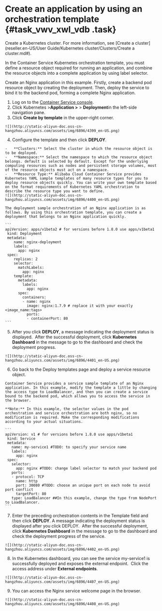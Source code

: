 # Create an application by using an orchestration template {#task_vwv_xwl_vdb .task}

Create a Kubernetes cluster. For more information, see [Create a cluster](reseller.en-US/User Guide/Kubernetes cluster/Clusters/Create a cluster.md#).

In the Container Service Kubernetes orchestration template, you must define a resource object required for running an application, and combine the resource objects into a complete application by using label selector.

Create an Nginx application in this example. Firstly, create a backend pod resource object by creating the deployment. Then, deploy the service to bind it to the backend pod, forming a complete Nginx application.

1.   Log on to the [Container Service console](https://partners-intl.console.aliyun.com/#/cs). 
2.   Click Kubernetes \>**Application \>** \> **Deployment**in the left-side navigation pane. 
3.   Click **Create by template** in the upper-right corner. 

    ![](http://static-aliyun-doc.oss-cn-hangzhou.aliyuncs.com/assets/img/6896/4399_en-US.png)

4.   Configure the template and then click **DEPLOY**. 

    -   **Clusters:** Select the cluster in which the resource object is to be deployed.
    -   **Namespace:** Select the namespace to which the resource object belongs. default is selected by default. Except for the underlying computing resources such as nodes and persistent storage volumes, most of the resource objects must act on a namespace.
    -   **Resource Type:** Alibaba Cloud Container Service provides Kubernetes YAML sample templates of many resource types for you to deploy resource objects quickly. You can write your own template based on the format requirements of Kubernetes YAML orchestration to describe the resource type you want to define.
    ![](http://static-aliyun-doc.oss-cn-hangzhou.aliyuncs.com/assets/img/6896/4400_en-US.png)

    The deployment sample orchestration of an Nginx application is as follows. By using this orchestration template, you can create a deployment that belongs to an Nginx application quickly.

    ```
    apiVersion: apps/v1beta2 # for versions before 1.8.0 use apps/v1beta1
     kind: Deployment
     metadata:
        name: nginx-deployment
        labels:
          app: nginx
     spec:
        replicas: 2
        selector:
          matchLabels:
            app: nginx
        template:
          metadata:
            labels:
              app: nginx
          spec:
            containers:
            - name: nginx
              image: nginx:1.7.9 # replace it with your exactly <image_name:tags>
              ports:
              - containerPort: 80
    ```

5.   After you click **DEPLOY**, a message indicating the deployment status is displayed.  After the successful deployment, click **Kubernetes Dashboard** in the message to go to the dashboard and check the deployment progress. 

    ![](http://static-aliyun-doc.oss-cn-hangzhou.aliyuncs.com/assets/img/6896/4401_en-US.png)

6.   Go back to the Deploy templates page and deploy a service resource object. 

    Container Service provides a service sample template of an Nginx application. In this example, modify the template a little by changing the access type to LoadBalancer, and then you can create a service bound to the backend pod, which allows you to access the service in the browser.

    **Note:** In this example, the selector values in the pod orchestration and service orchestration are both nginx, so no modification is required. Make the corresponding modifications according to your actual situations.

    ```
    apiVersion: v1 # for versions before 1.8.0 use apps/v1beta1
     kind: Service
     metadata:
       name: my-service1 #TODO: to specify your service name
       labels:
         app: nginx
     spec:
       selector:
         app: nginx #TODO: change label selector to match your backend pod
       ports:
       - protocol: TCP
         name: http
         port: 30080 #TODO: choose an unique port on each node to avoid port conflict
         targetPort: 80
       type: LoadBalancer ##In this example, change the type from NodePort to LoadBalancer.
    ```

7.   Enter the preceding orchestration contents in the Template field and then click **DEPLOY**. A message indicating the deployment status is displayed after you click DEPLOY.  After the successful deployment, click **Kubernetes Dashboard** in the message to go to the dashboard and check the deployment progress of the service. 

    ![](http://static-aliyun-doc.oss-cn-hangzhou.aliyuncs.com/assets/img/6896/4402_en-US.png)

8.   In the Kubernetes dashboard, you can see the service my-service1 is successfully deployed and exposes the external endpoint.  Click the access address under **External endpoints**. 

    ![](http://static-aliyun-doc.oss-cn-hangzhou.aliyuncs.com/assets/img/6896/4407_en-US.png)

9.   You can access the Nginx service welcome page in the browser. 

    ![](http://static-aliyun-doc.oss-cn-hangzhou.aliyuncs.com/assets/img/6896/4408_en-US.png)



